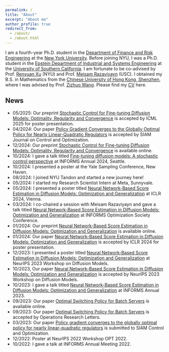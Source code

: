 ```yaml
---
permalink: /
title: "About"
excerpt: "About me"
author_profile: true
redirect_from: 
  - /about/
  - /about.html
---
```


I am a fourth-year Ph.D. student in the [Department of Finance and Risk Engineering](https://engineering.nyu.edu/academics/departments/finance-and-risk-engineering) at the [New York University](https://www.nyu.edu/). Before joining NYU, I was a Ph.D. student in the [Epstein Department of Industrial and Systems Engineering](https://ise.usc.edu/) at the [University of Southern California](https://usc.edu/). I am fortunate to be co-advised by Prof. [Renyuan Xu](https://renyuanxu.github.io/index.html) (NYU) and Prof. [Meisam Razaviyayn](https://sites.usc.edu/razaviyayn/) (USC). I obtained my B.S. in Mathematics from the [Chinese University of Hong Kong, Shenzhen](https://cuhk.edu.cn/), where I was advised by Prof. [Zizhuo Wang](https://mypage.cuhk.edu.cn/academics/wangzizhuo/). Please find my [CV](./files/CV_Yinbin_Han_12252024.pdf) here. 

## News
* 05/2025: Our preprint [Stochastic Control for Fine-tuning Diffusion Models: Optimality, Regularity and Convergence](https://arxiv.org/abs/2412.18164) is accepted by ICML 2025 for poster presentation.
* 04/2024: Our paper [Policy Gradient Converges to the Globally Optimal Policy for Nearly Linear-Quadratic Regulators](https://arxiv.org/abs/2303.08431) is accepted by SIAM Journal on Control and Optimization.
* 12/2024: Our preprint [Stochastic Control for Fine-tuning Diffusion Models: Optimality, Regularity and Convergence](https://arxiv.org/abs/2412.18164) is available online.
* 10/2024: I gave a talk titled [Fine-tuning diffusion models: A stochastic control perspective]() at INFORMS Annual 2024, Seattle.
* 10/2024: I presented a poster at the Yale Sampling Conference, New Haven.
* 08/2024: I joined NYU Tandon and started a new journey here!
* 05/2024: I started my Research Scientist Intern at Meta, Sunnyvale.
* 05/2024: I presented a poster titled [Neural Network-Based Score Estimation in Diffusion Models: Optimization and Generalization]() at ICLR 2024, Vienna.
* 03/2024: I co-chaired a session with Meisam Razaviyayn and gave a talk titled [Neural Network-Based Score Estimation in Diffusion Models: Optimization and Generalization]() at INFORMS Optimization Society Conference.
* 01/2024: Our preprint [Neural Network-Based Score Estimation in Diffusion Models: Optimization and Generalization](https://arxiv.org/abs/2401.15604) is available online.
* 01/2024: Our paper [Neural Network-Based Score Estimation in Diffusion Models: Optimization and Generalization](https://openreview.net/forum?id=h8GeqOxtd4) is accepted by ICLR 2024 for poster presentation.
* 12/2023: I presented a poster titled [Neural Network-Based Score Estimation in Diffusion Models: Optimization and Generalization]() at NeurIPS 2023 Workshop on Diffusion Models.
* 10/2023, Our paper [Neural Network-Based Score Estimation in Diffusion Models: Optimization and Generalization]() is accepted by NeurIPS 2023 Workshop on Diffusion Models.
* 10/2023: I gave a talk titled [Neural Network-Based Score Estimation in Diffusion Models: Optimization and Generalization]() at INFORMS Annual 2023.
* 09/2023: Our paper [Optimal Switching Policy for Batch Servers](https://www.sciencedirect.com/science/article/abs/pii/S0167637723001578) is available online.
* 09/2023: Our paper [Optimal Switching Policy for Batch Servers](https://www.sciencedirect.com/science/article/abs/pii/S0167637723001578) is accepted by Operations Research Letters.
* 03/2023: Our paper [Policy gradient converges to the globally optimal policy for nearly
linear-quadratic regulators](https://arxiv.org/pdf/2303.08431.pdf) is submitted to SIAM Control and Optimization.
* 12/2022: Poster at NeurIPS 2022 Workshop OPT 2022.
* 10/2022: I gave a talk at INFORMS Annual Meeting 2022.

